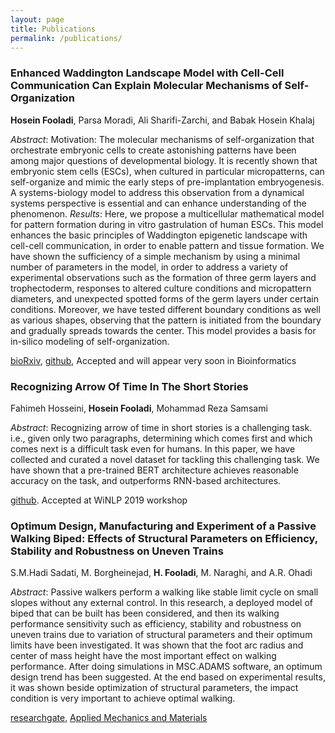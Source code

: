 ```yaml
---
layout: page
title: Publications
permalink: /publications/
---
```


### Enhanced Waddington Landscape Model with Cell-Cell Communication Can Explain Molecular Mechanisms of Self-Organization

**Hosein Fooladi**, Parsa Moradi, Ali Sharifi-Zarchi, and Babak Hosein Khalaj

*Abstract*: Motivation: The molecular mechanisms of self-organization that orchestrate embryonic cells to create
astonishing patterns have been among major questions of developmental biology. It is recently shown that
embryonic stem cells (ESCs), when cultured in particular micropatterns, can self-organize and mimic the
early steps of pre-implantation embryogenesis. A systems-biology model to address this observation from
a dynamical systems perspective is essential and can enhance understanding of the phenomenon.
*Results*: Here, we propose a multicellular mathematical model for pattern formation during in vitro gastrulation of human ESCs. 
This model enhances the basic principles of Waddington epigenetic landscape with
cell-cell communication, in order to enable pattern and tissue formation. We have shown the sufficiency of
a simple mechanism by using a minimal number of parameters in the model, in order to address a variety
of experimental observations such as the formation of three germ layers and trophectoderm, responses to
altered culture conditions and micropattern diameters, and unexpected spotted forms of the germ layers
under certain conditions. Moreover, we have tested different boundary conditions as well as various shapes, observing that the pattern 
is initiated from the boundary and gradually spreads towards the center.
This model provides a basis for in-silico modeling of self-organization.

[bioRxiv](https://www.biorxiv.org/content/10.1101/241604v1), [github](https://github.com/HFooladi/Self_Organization), Accepted and will appear very soon in Bioinformatics


### Recognizing Arrow Of Time In The Short Stories

Fahimeh Hosseini, **Hosein Fooladi**, Mohammad Reza Samsami

*Abstract*: Recognizing arrow of time in short stories is a challenging task. i.e., given only two paragraphs,
determining which comes first and which comes next is a difficult task even for humans. In
this paper, we have collected and curated a novel dataset for tackling this challenging task. We
have shown that a pre-trained BERT architecture achieves reasonable accuracy on the task, and
outperforms RNN-based architectures.

[github](https://github.com/ShenakhtPajouh/transposition-data). Accepted at WiNLP 2019 workshop


### Optimum Design, Manufacturing and Experiment of a Passive Walking Biped: Effects of Structural Parameters on Efficiency, Stability and Robustness on Uneven Trains

S.M.Hadi Sadati, M. Borgheinejad, **H. Fooladi**, M. Naraghi, and A.R. Ohadi

*Abstract*: Passive walkers perform a walking like stable limit cycle on small slopes without any external control. 
In this research, a deployed model of biped that can be built has been considered, and then its walking performance sensitivity 
such as efficiency, stability and robustness on uneven trains due to variation of structural parameters and their optimum limits 
have been investigated. It was shown that the foot arc radius and center of mass height have the most important effect on 
walking performance. After doing simulations in MSC.ADAMS software, an optimum design trend has been suggested. 
At the end based on experimental results, it was shown beside optimization of structural parameters, 
the impact condition is very important to achieve optimal walking.

[researchgate](https://www.researchgate.net/publication/258746206_Optimum_Design_Manufacturing_and_Experiment_of_a_Passive_Walking_Biped_Effects_of_Structural_Parameters_on_Efficiency_Stability_and_Robustness_on_Uneven_Trains), [Applied Mechanics and Materials](https://www.scientific.net/AMM.307.107)





